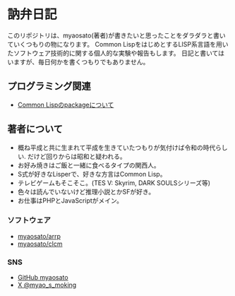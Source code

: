 # 訥弁日記
このリポジトリは、myaosato(著者)が書きたいと思ったことをダラダラと書いていくつもりの物になります。
Common LispをはじめとするLISP系言語を用いたソフトウェア技術的に関する個人的な実験や報告もします。
日記と書いてはいますが、毎日何かを書くつもりでもありません。


## プログラミング関連
- [Common Lispのpackageについて](/common-lisp/package.md)


## 著者について
- 概ね平成と共に生まれて平成を生きていたつもりが気付けば令和の時代らしい. だけど回りからは昭和と疑われる。
- お好み焼きはご飯と一緒に食べるタイプの関西人。
- S式が好きなLisperで、好きな方言はCommon Lisp。
- テレビゲームもそこそこ。(TES V: Skyrim, DARK SOULSシリーズ等)
- 色々は読んでいないけど推理小説とかSFが好き。
- お仕事はPHPとJavaScriptがメイン。

### ソフトウェア
- [myaosato/arrp](https://github.com/myaosato/arrp)
- [myaosato/clcm](https://github.com/myaosato/clcm)

### SNS
- [GitHub myaosato](https://github.com/myaosato)
- [X \@myao_s_moking](https://twitter.com/myao_s_moking)

